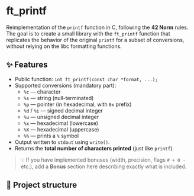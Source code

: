 # ft_printf

Reimplementation of the `printf` function in C, following the **42 Norm** rules.  
The goal is to create a small library with the `ft_printf` function that replicates the behavior of the original `printf` for a subset of conversions, without relying on the libc formatting functions.

## ✨ Features

- Public function: `int ft_printf(const char *format, ...);`
- Supported conversions (mandatory part):
  - `%c` — character
  - `%s` — string (null-terminated)
  - `%p` — pointer (in hexadecimal, with `0x` prefix)
  - `%d` / `%i` — signed decimal integer
  - `%u` — unsigned decimal integer
  - `%x` — hexadecimal (lowercase)
  - `%X` — hexadecimal (uppercase)
  - `%%` — prints a `%` symbol
- Output written to `stdout` using `write()`.
- Returns the **total number of characters printed** (just like `printf`).

> 💡 If you have implemented bonuses (width, precision, flags `# + 0 -` etc.), add a **Bonus** section here describing exactly what is included.

## 📁 Project structure


